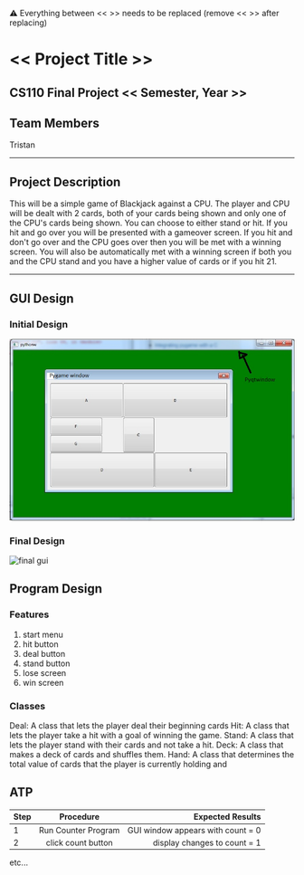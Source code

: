 
:warning: Everything between << >> needs to be replaced (remove << >> after replacing)

# << Project Title >>
## CS110 Final Project  << Semester, Year >>

## Team Members

Tristan

***

## Project Description

This will be a simple game of Blackjack against a CPU. The player and CPU will be dealt with 2 cards, both of your cards being shown and only one of the CPU's cards being shown. You can choose to either stand or hit. If you hit and go over you will be presented with a gameover screen. If you hit and don't go over and the CPU goes over then you will be met with a winning screen. You will also be automatically met with a winning screen if both you and the CPU stand and you have a higher value of cards or if you hit 21.
***    

## GUI Design

### Initial Design

![initial gui](assets/gui.jpg)

### Final Design

![final gui](assets/finalgui.jpg)

## Program Design

### Features

1. start menu
2. hit button
3. deal button
4. stand button
5. lose screen
6. win screen

### Classes

Deal: A class that lets the player deal their beginning cards
Hit: A class that lets the player take a hit with a goal of winning the game.
Stand: A class that lets the player stand with their cards and not take a hit.
Deck: A class that makes a deck of cards and shuffles them.
Hand: A class that determines the total value of cards that the player is currently holding and 

## ATP

| Step                 |Procedure             |Expected Results                   |
|----------------------|:--------------------:|----------------------------------:|
|  1                   | Run Counter Program  |GUI window appears with count = 0  |
|  2                   | click count button   | display changes to count = 1      |
etc...
